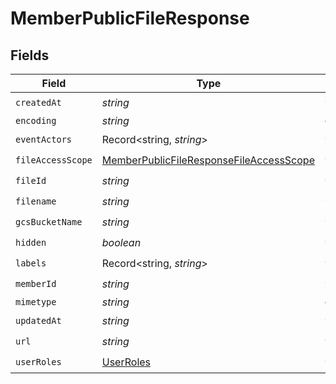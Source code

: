 # MemberPublicFileResponse


## Fields

| Field                                                                                                     | Type                                                                                                      | Required                                                                                                  | Description                                                                                               |
| --------------------------------------------------------------------------------------------------------- | --------------------------------------------------------------------------------------------------------- | --------------------------------------------------------------------------------------------------------- | --------------------------------------------------------------------------------------------------------- |
| `createdAt`                                                                                               | *string*                                                                                                  | :heavy_check_mark:                                                                                        | N/A                                                                                                       |
| `encoding`                                                                                                | *string*                                                                                                  | :heavy_minus_sign:                                                                                        | N/A                                                                                                       |
| `eventActors`                                                                                             | Record<string, *string*>                                                                                  | :heavy_check_mark:                                                                                        | N/A                                                                                                       |
| `fileAccessScope`                                                                                         | [MemberPublicFileResponseFileAccessScope](../../models/shared/memberpublicfileresponsefileaccessscope.md) | :heavy_check_mark:                                                                                        | N/A                                                                                                       |
| `fileId`                                                                                                  | *string*                                                                                                  | :heavy_check_mark:                                                                                        | N/A                                                                                                       |
| `filename`                                                                                                | *string*                                                                                                  | :heavy_check_mark:                                                                                        | N/A                                                                                                       |
| `gcsBucketName`                                                                                           | *string*                                                                                                  | :heavy_check_mark:                                                                                        | N/A                                                                                                       |
| `hidden`                                                                                                  | *boolean*                                                                                                 | :heavy_check_mark:                                                                                        | N/A                                                                                                       |
| `labels`                                                                                                  | Record<string, *string*>                                                                                  | :heavy_check_mark:                                                                                        | N/A                                                                                                       |
| `memberId`                                                                                                | *string*                                                                                                  | :heavy_check_mark:                                                                                        | N/A                                                                                                       |
| `mimetype`                                                                                                | *string*                                                                                                  | :heavy_minus_sign:                                                                                        | N/A                                                                                                       |
| `updatedAt`                                                                                               | *string*                                                                                                  | :heavy_check_mark:                                                                                        | N/A                                                                                                       |
| `url`                                                                                                     | *string*                                                                                                  | :heavy_check_mark:                                                                                        | N/A                                                                                                       |
| `userRoles`                                                                                               | [UserRoles](../../models/shared/userroles.md)                                                             | :heavy_check_mark:                                                                                        | N/A                                                                                                       |